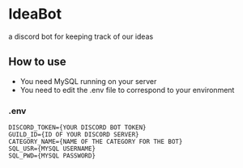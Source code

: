 # IdeaBot
a discord bot for keeping track of our ideas

## How to use
- You need MySQL running on your server
- You need to edit the .env file to correspond to your environment
### .env
```
DISCORD_TOKEN={YOUR DISCORD BOT TOKEN}
GUILD_ID={ID OF YOUR DISCORD SERVER}
CATEGORY_NAME={NAME OF THE CATEGORY FOR THE BOT}
SQL_USR={MYSQL USERNAME}
SQL_PWD={MYSQL PASSWORD}
```
